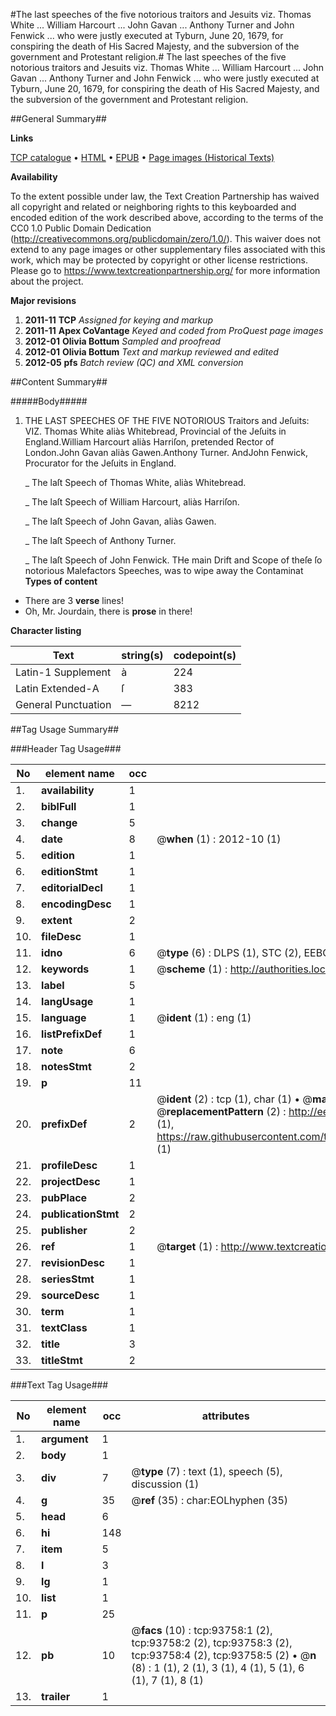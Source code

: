 #The last speeches of the five notorious traitors and Jesuits viz. Thomas White ... William Harcourt ... John Gavan ... Anthony Turner and John Fenwick ... who were justly executed at Tyburn, June 20, 1679, for conspiring the death of His Sacred Majesty, and the subversion of the government and Protestant religion.#
The last speeches of the five notorious traitors and Jesuits viz. Thomas White ... William Harcourt ... John Gavan ... Anthony Turner and John Fenwick ... who were justly executed at Tyburn, June 20, 1679, for conspiring the death of His Sacred Majesty, and the subversion of the government and Protestant religion.

##General Summary##

**Links**

[TCP catalogue](http://www.ota.ox.ac.uk/tcp/)  • 
[HTML](http://tei.it.ox.ac.uk/tcp/Texts-HTML/free/A49/A49654.html)  • 
[EPUB](http://tei.it.ox.ac.uk/tcp/Texts-EPUB/free/A49/A49654.epub) • 
[Page images (Historical Texts)](https://historicaltexts.jisc.ac.uk/eebo-12775409e)

**Availability**

To the extent possible under law, the Text Creation Partnership has waived all copyright and related or neighboring rights to this keyboarded and encoded edition of the work described above, according to the terms of the CC0 1.0 Public Domain Dedication (http://creativecommons.org/publicdomain/zero/1.0/). This waiver does not extend to any page images or other supplementary files associated with this work, which may be protected by copyright or other license restrictions. Please go to https://www.textcreationpartnership.org/ for more information about the project.

**Major revisions**

1. __2011-11__ __TCP__ *Assigned for keying and markup*
1. __2011-11__ __Apex CoVantage__ *Keyed and coded from ProQuest page images*
1. __2012-01__ __Olivia Bottum__ *Sampled and proofread*
1. __2012-01__ __Olivia Bottum__ *Text and markup reviewed and edited*
1. __2012-05__ __pfs__ *Batch review (QC) and XML conversion*

##Content Summary##

#####Body#####

1. THE LAST SPEECHES OF THE FIVE NOTORIOUS Traitors and Jeſuits: VIZ.
Thomas White aliàs Whitebread, Provincial of the Jeſuits in England.William Harcourt aliàs Harriſon, pretended Rector of London.John Gavan aliàs Gawen.Anthony Turner. AndJohn Fenwick, Procurator for the Jeſuits in England.

    _ The laſt Speech of Thomas White, aliàs Whitebread.

    _ The laſt Speech of William Harcourt, aliàs Harriſon.

    _ The laſt Speech of John Gavan, aliàs Gawen.

    _ The laſt Speech of Anthony Turner.

    _ The laſt Speech of John Fenwick.
THe main Drift and Scope of theſe ſo notorious Malefactors Speeches, was to wipe away the Contaminat
**Types of content**

  * There are 3 **verse** lines!
  * Oh, Mr. Jourdain, there is **prose** in there!

**Character listing**


|Text|string(s)|codepoint(s)|
|---|---|---|
|Latin-1 Supplement|à|224|
|Latin Extended-A|ſ|383|
|General Punctuation|—|8212|

##Tag Usage Summary##

###Header Tag Usage###

|No|element name|occ|attributes|
|---|---|---|---|
|1.|__availability__|1||
|2.|__biblFull__|1||
|3.|__change__|5||
|4.|__date__|8| @__when__ (1) : 2012-10 (1)|
|5.|__edition__|1||
|6.|__editionStmt__|1||
|7.|__editorialDecl__|1||
|8.|__encodingDesc__|1||
|9.|__extent__|2||
|10.|__fileDesc__|1||
|11.|__idno__|6| @__type__ (6) : DLPS (1), STC (2), EEBO-CITATION (1), OCLC (1), VID (1)|
|12.|__keywords__|1| @__scheme__ (1) : http://authorities.loc.gov/ (1)|
|13.|__label__|5||
|14.|__langUsage__|1||
|15.|__language__|1| @__ident__ (1) : eng (1)|
|16.|__listPrefixDef__|1||
|17.|__note__|6||
|18.|__notesStmt__|2||
|19.|__p__|11||
|20.|__prefixDef__|2| @__ident__ (2) : tcp (1), char (1)  •  @__matchPattern__ (2) : ([0-9\-]+):([0-9IVX]+) (1), (.+) (1)  •  @__replacementPattern__ (2) : http://eebo.chadwyck.com/downloadtiff?vid=$1&page=$2 (1), https://raw.githubusercontent.com/textcreationpartnership/Texts/master/tcpchars.xml#$1 (1)|
|21.|__profileDesc__|1||
|22.|__projectDesc__|1||
|23.|__pubPlace__|2||
|24.|__publicationStmt__|2||
|25.|__publisher__|2||
|26.|__ref__|1| @__target__ (1) : http://www.textcreationpartnership.org/docs/. (1)|
|27.|__revisionDesc__|1||
|28.|__seriesStmt__|1||
|29.|__sourceDesc__|1||
|30.|__term__|1||
|31.|__textClass__|1||
|32.|__title__|3||
|33.|__titleStmt__|2||


###Text Tag Usage###

|No|element name|occ|attributes|
|---|---|---|---|
|1.|__argument__|1||
|2.|__body__|1||
|3.|__div__|7| @__type__ (7) : text (1), speech (5), discussion (1)|
|4.|__g__|35| @__ref__ (35) : char:EOLhyphen (35)|
|5.|__head__|6||
|6.|__hi__|148||
|7.|__item__|5||
|8.|__l__|3||
|9.|__lg__|1||
|10.|__list__|1||
|11.|__p__|25||
|12.|__pb__|10| @__facs__ (10) : tcp:93758:1 (2), tcp:93758:2 (2), tcp:93758:3 (2), tcp:93758:4 (2), tcp:93758:5 (2)  •  @__n__ (8) : 1 (1), 2 (1), 3 (1), 4 (1), 5 (1), 6 (1), 7 (1), 8 (1)|
|13.|__trailer__|1||

